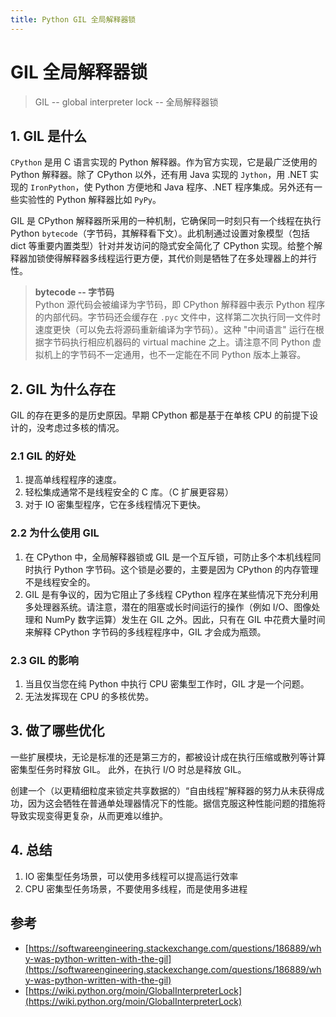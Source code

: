 ```yaml
---
title: Python GIL 全局解释器锁
---
```


# GIL 全局解释器锁

> GIL -- global interpreter lock -- 全局解释器锁

## 1. GIL 是什么
`CPython` 是用 C 语言实现的 Python 解释器。作为官方实现，它是最广泛使用的 Python 解释器。除了 CPython 以外，还有用 Java 实现的 `Jython`，用 .NET 实现的 `IronPython`，使 Python 方便地和 Java 程序、.NET 程序集成。另外还有一些实验性的 Python 解释器比如 `PyPy`。

GIL 是 CPython 解释器所采用的一种机制，它确保同一时刻只有一个线程在执行 Python `bytecode`（字节码，其解释看下文）。此机制通过设置对象模型（包括 dict 等重要内置类型）针对并发访问的隐式安全简化了 CPython 实现。给整个解释器加锁使得解释器多线程运行更方便，其代价则是牺牲了在多处理器上的并行性。

> **bytecode -- 字节码**  
> Python 源代码会被编译为字节码，即 CPython 解释器中表示 Python 程序的内部代码。字节码还会缓存在 `.pyc` 文件中，这样第二次执行同一文件时速度更快（可以免去将源码重新编译为字节码）。这种 "中间语言" 运行在根据字节码执行相应机器码的 virtual machine 之上。请注意不同 Python 虚拟机上的字节码不一定通用，也不一定能在不同 Python 版本上兼容。

## 2. GIL 为什么存在

GIL 的存在更多的是历史原因。早期 CPython 都是基于在单核 CPU 的前提下设计的，没考虑过多核的情况。

### 2.1 GIL 的好处
1. 提高单线程程序的速度。
2. 轻松集成通常不是线程安全的 C 库。（C 扩展更容易）
3. 对于 IO 密集型程序，它在多线程情况下更快。

### 2.2 为什么使用 GIL
1. 在 CPython 中，全局解释器锁或 GIL 是一个互斥锁，可防止多个本机线程同时执行 Python 字节码。这个锁是必要的，主要是因为 CPython 的内存管理不是线程安全的。
2. GIL 是有争议的，因为它阻止了多线程 CPython 程序在某些情况下充分利用多处理器系统。请注意，潜在的阻塞或长时间运行的操作（例如 I/O、图像处理和 NumPy 数字运算）发生在 GIL 之外。因此，只有在 GIL 中花费大量时间来解释 CPython 字节码的多线程程序中，GIL 才会成为瓶颈。

### 2.3 GIL 的影响
1. 当且仅当您在纯 Python 中执行 CPU 密集型工作时，GIL 才是一个问题。
2. 无法发挥现在 CPU 的多核优势。

## 3. 做了哪些优化
一些扩展模块，无论是标准的还是第三方的，都被设计成在执行压缩或散列等计算密集型任务时释放 GIL。 此外，在执行 I/O 时总是释放 GIL。

创建一个（以更精细粒度来锁定共享数据的）“自由线程”解释器的努力从未获得成功，因为这会牺牲在普通单处理器情况下的性能。据信克服这种性能问题的措施将导致实现变得更复杂，从而更难以维护。

## 4. 总结
1. IO 密集型任务场景，可以使用多线程可以提高运行效率
2. CPU 密集型任务场景，不要使用多线程，而是使用多进程

## 参考
- [https://softwareengineering.stackexchange.com/questions/186889/why-was-python-written-with-the-gil](https://softwareengineering.stackexchange.com/questions/186889/why-was-python-written-with-the-gil)
- [https://wiki.python.org/moin/GlobalInterpreterLock](https://wiki.python.org/moin/GlobalInterpreterLock)
